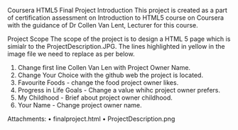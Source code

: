 Coursera HTML5 Final Project
Introduction
This project is created as a part of certification assessment on Introduction to HTML5 course on Coursera with the guidance of Dr Collen Van Lent, Lecturer for this course.

Project Scope
The scope of the project is to design a HTML 5 page which is simialr to the ProjectDescription.JPG. The lines highlighted in yellow in the image file we need to replace as per below.
  1. Change first line Collen Van Len with Project Owner Name.
  2. Change Your Choice with the github web the project is located.
  3. Favourite Foods - change the food project owner likes.
  4. Progress in Life Goals - Change a value whihc project owner prefers.
  5. My Childhood - Brief about project owner childhood.
  6. Your Name - Change project owner name.
  
Attachments:
•	finalproject.html
•	ProjectDescription.png

